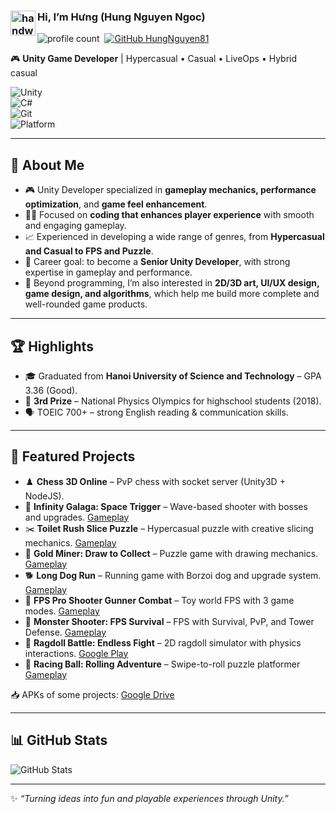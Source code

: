 
### <img alt="handwavegif" src="https://user-images.githubusercontent.com/39513876/112366216-8cfe7400-8cfe-11eb-8116-7d3dbae20e97.gif" width='40' align="left"/> Hi, I’m Hưng (Hung Nguyen Ngoc)
<!-- ![version :25.03.2021](https://img.shields.io/badge/version-25.03.2021-informational) &nbsp; -->
![profile count](https://komarev.com/ghpvc/?username=HungNguyen81&color=red)&nbsp;
[![GitHub HungNguyen81](https://img.shields.io/github/followers/HungNguyen81?label=follow&style=social)](https://github.com/HungNguyen81)&nbsp;
<!-- ![build: passing](https://img.shields.io/badge/build-passing-success) -->

🎮 **Unity Game Developer** | Hypercasual • Casual • LiveOps • Hybrid casual  

![Unity](https://img.shields.io/badge/Engine-Unity-000000?logo=unity&logoColor=white)  
![C#](https://img.shields.io/badge/Language-C%23-239120?logo=csharp&logoColor=white)  
![Git](https://img.shields.io/badge/Version%20Control-Git-F05032?logo=git&logoColor=white)  
![Platform](https://img.shields.io/badge/Platform-iOS%20%7C%20Android-lightgrey?logo=apple&logoColor=white&labelColor=black)

---

## 🚀 About Me
- 🎮 Unity Developer specialized in **gameplay mechanics, performance optimization**, and **game feel enhancement**.  
- 👨‍💻 Focused on **coding that enhances player experience** with smooth and engaging gameplay.  
- 📈 Experienced in developing a wide range of genres, from **Hypercasual and Casual to FPS and Puzzle**.  
- 🎯 Career goal: to become a **Senior Unity Developer**, with strong expertise in gameplay and performance.  
- 🌱 Beyond programming, I’m also interested in **2D/3D art, UI/UX design, game design, and algorithms**, which help me build more complete and well-rounded game products.  

---

## 🏆 Highlights
- 🎓 Graduated from **Hanoi University of Science and Technology** – GPA 3.36 (Good).  
- 🏅 **3rd Prize** – National Physics Olympics for highschool students (2018).  
- 🗣 TOEIC 700+ – strong English reading & communication skills.  

---

## 📂 Featured Projects
- ♟️ **Chess 3D Online** – PvP chess with socket server (Unity3D + NodeJS).  
- 🚀 **Infinity Galaga: Space Trigger** – Wave-based shooter with bosses and upgrades. [Gameplay](https://www.youtube.com/watch?v=iFNgpXe6MAk&t=338s)  
- ✂️ **Toilet Rush Slice Puzzle** – Hypercasual puzzle with creative slicing mechanics. [Gameplay](https://youtube.com/shorts/jo0h7fYe1Zw)  
- 💎 **Gold Miner: Draw to Collect** – Puzzle game with drawing mechanics. [Gameplay](https://youtube.com/shorts/KwCQsaCH5a8)  
- 🐕 **Long Dog Run** – Running game with Borzoi dog and upgrade system. [Gameplay](https://www.youtube.com/watch?v=TeH-65W_7Yk&t=14s)  
- 🔫 **FPS Pro Shooter Gunner Combat** – Toy world FPS with 3 game modes. [Gameplay](https://youtube.com/watch?v=uq4QlqLaGc4)  
- 👾 **Monster Shooter: FPS Survival** – FPS with Survival, PvP, and Tower Defense. [Gameplay](https://youtube.com/watch?v=qEhhDLGVtDg)  
- 🥊 **Ragdoll Battle: Endless Fight** – 2D ragdoll simulator with physics interactions. [Google Play](https://play.google.com/store/apps/details?id=com.ixl.hung.ragdoll) 
- 🔵 **Racing Ball: Rolling Adventure** – Swipe-to-roll puzzle platformer [Gameplay](https://www.youtube.com/watch?v=xrREUUE_5Ss)  

📥 APKs of some projects: [Google Drive](https://drive.google.com/drive/folders/1e99DdMVF0N1zrv63a00vRFOlzQbW8YP-)  

---

## 📊 GitHub Stats
![GitHub Stats](https://github-readme-stats-git-masterrstaa-rickstaa.vercel.app/api?username=HungNguyen81&show_icons=true&theme=radical)

---
✨ *“Turning ideas into fun and playable experiences through Unity.”*  
